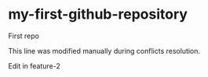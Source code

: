 # my-first-github-repository
First repo

This line was modified manually during conflicts resolution.

Edit in feature-2
